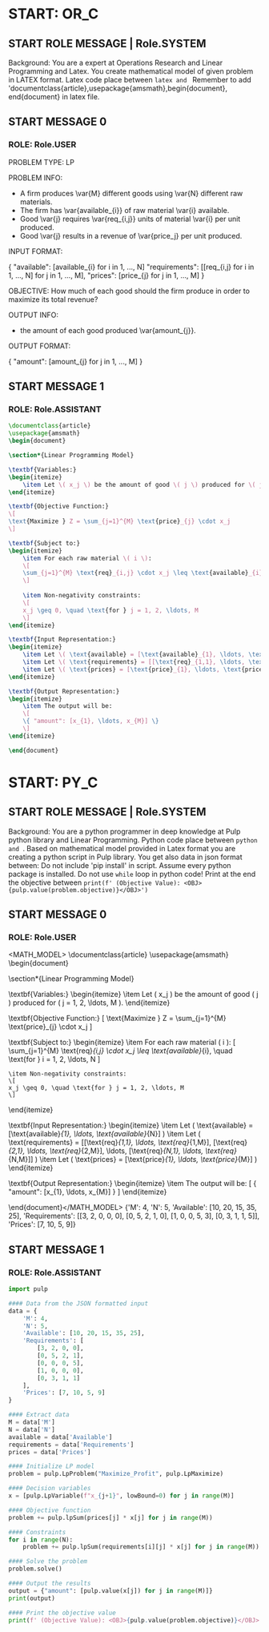 # START: OR_C 
## START ROLE MESSAGE | Role.SYSTEM 
Background: You are a expert at Operations Research and Linear Programming and Latex. You create mathematical model of given problem in LATEX format. Latex code place between ```latex and ``` Remember to add 'documentclass{article},usepackage{amsmath},begin{document}, end{document} in latex file. 
## START MESSAGE 0 
### ROLE: Role.USER
<DESCRIPTION>
PROBLEM TYPE: LP

PROBLEM INFO:

- A firm produces \var{M} different goods using \var{N} different raw materials.
- The firm has \var{available_{i}} of raw material \var{i} available.
- Good \var{j} requires \var{req_{i,j}} units of material \var{i} per unit produced.
- Good \var{j} results in a revenue of \var{price_j} per unit produced.


INPUT FORMAT: 

{
    "available": [available_{i} for i in 1, ..., N]
    "requirements": [[req_{i,j} for i in 1, ..., N] for j in 1, ..., M],
    "prices": [price_{j} for j in 1, ..., M]
}

OBJECTIVE: How much of each good should the firm produce in order to maximize its total revenue?

OUTPUT INFO:

- the amount of each good produced \var{amount_{j}}.

OUTPUT FORMAT:

{
    "amount": [amount_{j} for j in 1, ..., M]
}

</DESCRIPTION>


## START MESSAGE 1 
### ROLE: Role.ASSISTANT
```latex
\documentclass{article}
\usepackage{amsmath}
\begin{document}

\section*{Linear Programming Model}

\textbf{Variables:}
\begin{itemize}
    \item Let \( x_j \) be the amount of good \( j \) produced for \( j = 1, 2, \ldots, M \).
\end{itemize}

\textbf{Objective Function:}
\[
\text{Maximize } Z = \sum_{j=1}^{M} \text{price}_{j} \cdot x_j
\]

\textbf{Subject to:}
\begin{itemize}
    \item For each raw material \( i \):
    \[
    \sum_{j=1}^{M} \text{req}_{i,j} \cdot x_j \leq \text{available}_{i}, \quad \text{for } i = 1, 2, \ldots, N
    \]
    
    \item Non-negativity constraints:
    \[
    x_j \geq 0, \quad \text{for } j = 1, 2, \ldots, M
    \]
\end{itemize}

\textbf{Input Representation:}
\begin{itemize}
    \item Let \( \text{available} = [\text{available}_{1}, \ldots, \text{available}_{N}] \)
    \item Let \( \text{requirements} = [[\text{req}_{1,1}, \ldots, \text{req}_{1,M}], [\text{req}_{2,1}, \ldots, \text{req}_{2,M}], \ldots, [\text{req}_{N,1}, \ldots, \text{req}_{N,M}]] \)
    \item Let \( \text{prices} = [\text{price}_{1}, \ldots, \text{price}_{M}] \)
\end{itemize}

\textbf{Output Representation:}
\begin{itemize}
    \item The output will be:
    \[
    \{ "amount": [x_{1}, \ldots, x_{M}] \}
    \]
\end{itemize}

\end{document}
```

# START: PY_C 
## START ROLE MESSAGE | Role.SYSTEM 
Background: You are a python programmer in deep knowledge at Pulp python library and Linear Programming. Python code place between ```python and ```. Based on mathematical model provided in Latex format you are creating a python script in Pulp library. You get also data in json format between: <DATA></DATA> Do not include 'pip install' in script. Assume every python package is installed. Do not use `while` loop in python code! Print at the end the objective between <OBJ></OBJ> `print(f' (Objective Value): <OBJ>{pulp.value(problem.objective)}</OBJ>')` 
## START MESSAGE 0 
### ROLE: Role.USER
<MATH_MODEL>
\documentclass{article}
\usepackage{amsmath}
\begin{document}

\section*{Linear Programming Model}

\textbf{Variables:}
\begin{itemize}
    \item Let \( x_j \) be the amount of good \( j \) produced for \( j = 1, 2, \ldots, M \).
\end{itemize}

\textbf{Objective Function:}
\[
\text{Maximize } Z = \sum_{j=1}^{M} \text{price}_{j} \cdot x_j
\]

\textbf{Subject to:}
\begin{itemize}
    \item For each raw material \( i \):
    \[
    \sum_{j=1}^{M} \text{req}_{i,j} \cdot x_j \leq \text{available}_{i}, \quad \text{for } i = 1, 2, \ldots, N
    \]
    
    \item Non-negativity constraints:
    \[
    x_j \geq 0, \quad \text{for } j = 1, 2, \ldots, M
    \]
\end{itemize}

\textbf{Input Representation:}
\begin{itemize}
    \item Let \( \text{available} = [\text{available}_{1}, \ldots, \text{available}_{N}] \)
    \item Let \( \text{requirements} = [[\text{req}_{1,1}, \ldots, \text{req}_{1,M}], [\text{req}_{2,1}, \ldots, \text{req}_{2,M}], \ldots, [\text{req}_{N,1}, \ldots, \text{req}_{N,M}]] \)
    \item Let \( \text{prices} = [\text{price}_{1}, \ldots, \text{price}_{M}] \)
\end{itemize}

\textbf{Output Representation:}
\begin{itemize}
    \item The output will be:
    \[
    \{ "amount": [x_{1}, \ldots, x_{M}] \}
    \]
\end{itemize}

\end{document}</MATH_MODEL>
<DATA>
{'M': 4, 'N': 5, 'Available': [10, 20, 15, 35, 25], 'Requirements': [[3, 2, 0, 0, 0], [0, 5, 2, 1, 0], [1, 0, 0, 5, 3], [0, 3, 1, 1, 5]], 'Prices': [7, 10, 5, 9]}</DATA>


## START MESSAGE 1 
### ROLE: Role.ASSISTANT
```python
import pulp

#### Data from the JSON formatted input
data = {
    'M': 4,
    'N': 5,
    'Available': [10, 20, 15, 35, 25],
    'Requirements': [
        [3, 2, 0, 0], 
        [0, 5, 2, 1], 
        [0, 0, 0, 5],
        [1, 0, 0, 0],
        [0, 3, 1, 1]
    ],
    'Prices': [7, 10, 5, 9]
}

#### Extract data
M = data['M']
N = data['N']
available = data['Available']
requirements = data['Requirements']
prices = data['Prices']

#### Initialize LP model
problem = pulp.LpProblem("Maximize_Profit", pulp.LpMaximize)

#### Decision variables
x = [pulp.LpVariable(f"x_{j+1}", lowBound=0) for j in range(M)]

#### Objective function
problem += pulp.lpSum(prices[j] * x[j] for j in range(M))

#### Constraints
for i in range(N):
    problem += pulp.lpSum(requirements[i][j] * x[j] for j in range(M)) <= available[i]

#### Solve the problem
problem.solve()

#### Output the results
output = {"amount": [pulp.value(x[j]) for j in range(M)]}
print(output)

#### Print the objective value
print(f' (Objective Value): <OBJ>{pulp.value(problem.objective)}</OBJ>')
```

